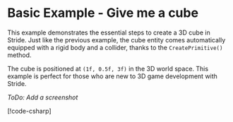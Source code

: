 # Basic Example - Give me a cube

This example demonstrates the essential steps to create a 3D cube in Stride. Just like the previous example, the cube entity comes automatically equipped with a rigid body and a collider, thanks to the `CreatePrimitive()` method.

The cube is positioned at `(1f, 0.5f, 3f)` in the 3D world space. This example is perfect for those who are new to 3D game development with Stride.

*ToDo: Add a screenshot*

[!code-csharp[](../../../../examples/code-only/Example02_GiveMeACube/Program.cs)]
